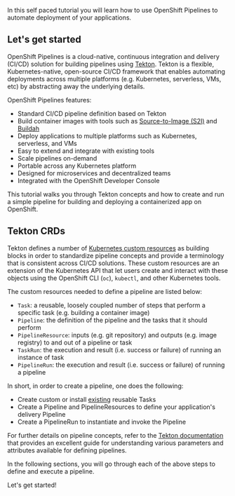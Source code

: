 In this self paced tutorial you will learn how to use OpenShift Pipelines to automate deployment of your applications.

## Let's get started

OpenShift Pipelines is a cloud-native, continuous integration and delivery (CI/CD)
solution for building pipelines using [Tekton](https://tekton.dev). Tekton is
a flexible, Kubernetes-native, open-source CI/CD framework that enables automating
deployments across multiple platforms (e.g. Kubernetes, serverless, VMs, etc) by
abstracting away the underlying details.

OpenShift Pipelines features:

* Standard CI/CD pipeline definition based on Tekton
* Build container images with tools such as [Source-to-Image (S2I)](https://docs.openshift.com/container-platform/4.1/builds/understanding-image-builds.html#build-strategy-s2i_understanding-image-builds) and [Buildah](https://buildah.io/)
* Deploy applications to multiple platforms such as Kubernetes, serverless, and VMs
* Easy to extend and integrate with existing tools
* Scale pipelines on-demand
* Portable across any Kubernetes platform
* Designed for microservices and decentralized teams
* Integrated with the OpenShift Developer Console

This tutorial walks you through Tekton concepts and how to create and run a simple pipeline
for building and deploying a containerized app on OpenShift.

## Tekton CRDs

Tekton defines a number of [Kubernetes custom resources](https://kubernetes.io/docs/concepts/extend-kubernetes/api-extension/custom-resources/)
as building blocks in order to standardize pipeline concepts and provide a terminology
that is consistent across CI/CD solutions. These custom resources are an extension of the
Kubernetes API that let users create and interact with these objects using the OpenShift CLI (`oc`), `kubectl`, and other Kubernetes tools.

The custom resources needed to define a pipeline are listed below:

* `Task`: a reusable, loosely coupled number of steps that perform a specific task (e.g. building a container image)
* `Pipeline`: the definition of the pipeline and the tasks that it should perform
* `PipelineResource`: inputs (e.g. git repository) and outputs (e.g. image registry) to and out of a pipeline or task
* `TaskRun`: the execution and result (i.e. success or failure) of running an instance of task
* `PipelineRun`: the execution and result (i.e. success or failure) of running a pipeline


In short, in order to create a pipeline, one does the following:

* Create custom or install [existing](https://github.com/tektoncd/catalog) reusable Tasks
* Create a Pipeline and PipelineResources to define your application's delivery Pipeline
* Create a PipelineRun to instantiate and invoke the Pipeline

For further details on pipeline concepts, refer to the [Tekton documentation](https://github.com/tektoncd/pipeline/tree/master/docs#learn-more)
that provides an excellent guide for understanding various parameters and attributes available for defining pipelines.

In the following sections, you will go through each of the above steps to define and execute a pipeline.

Let's get started!
